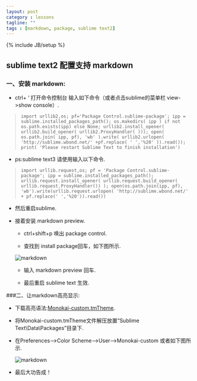 ```yaml
---
layout: post
category : lessons
tagline: ""
tags : [markdown, package, sublime text2]
---
```

{% include JB/setup %}

## sublime text2 配置支持 markdown

### 一、安装 markdown:

*   ctrl+ ‘ 打开命令控制台 输入如下命令（或者点击sublime的菜单栏 view->show console）.

>     import urllib2,os; pf='Package Control.sublime-package'; ipp = sublime.installed_packages_path(); os.makedirs( ipp ) if not os.path.exists(ipp) else None; urllib2.install_opener( urllib2.build_opener( urllib2.ProxyHandler( ))); open( os.path.join( ipp, pf), 'wb' ).write( urllib2.urlopen( 'http://sublime.wbond.net/' +pf.replace( ' ','%20' )).read()); print( 'Please restart Sublime Text to finish installation')

*   ps:sublime text3 请使用输入以下命令.

>     import urllib.request,os; pf = 'Package Control.sublime-package'; ipp = sublime.installed_packages_path(); urllib.request.install_opener( urllib.request.build_opener( urllib.request.ProxyHandler()) ); open(os.path.join(ipp, pf), 'wb').write(urllib.request.urlopen( 'http://sublime.wbond.net/' + pf.replace(' ','%20')).read())

*   然后重启sublime.

*   接着安装 markdown preview.
     
     - ctrl+shift+p 唤出 package control.

     - 查找到 install package回车，如下图所示.

     ![markdown](/my_blog/images/markdown.png)

     - 输入 markdown preview 回车.

     - 最后重启 sublime text 生效.

###二、让markdown高亮显示:


*    下载高亮语法:[Monokai-custom.tmTheme](https://github.com/Bubblings/tools/blob/master/Monokai-custom.tmTheme "Monokai-custom.tmTheme").

*    将Monokai-custom.tmTheme文件解压放置“Sublime Text\Data\Packages”目录下.

*    在Preferences–>Color Scheme–>User–>Monokai-custom 或者如下图所示.

      ![markdown](/my_blog/images/markdown_2.jpg)

*    最后大功告成！






